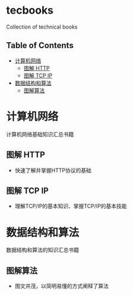 # tecbooks

Collection of technical books

## Table of Contents

- [计算机网络](#计算机网络)
    - [图解 HTTP](#图解-HTTP)
    - [图解 TCP IP](#图解-TCP-IP)
- [数据结构和算法](#数据结构和算法)
    - [图解算法](#图解算法)

# 计算机网络

计算机网络基础知识汇总书籍

## 图解 HTTP

- 快速了解并掌握HTTP协议的基础

## 图解 TCP IP

- 理解TCP/IP的基本知识、掌握TCP/IP的基本技能

# 数据结构和算法

数据结构和算法的知识汇总书籍

## 图解算法

- 图文并茂，以简明易懂的方式阐释了算法


